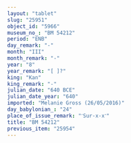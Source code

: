 ```yaml
---
layout: "tablet"
slug: "25951"
object_id: "5966"
museum_no_: "BM 54212"
period: "ENB"
day_remark: "-"
month: "III"
month_remark: "-"
year: "8"
year_remark: "[ ]?"
king: "Kan"
king_remark: "-"
julian_date: "640 BCE"
julian_date_year: "640"
imported: "Melanie Gross (26/05/2016)"
day_babylonian_: "24"
place_of_issue_remark: "˹Sur-x-x˺"
title: "BM 54212"
previous_item: "25954"
---
```

